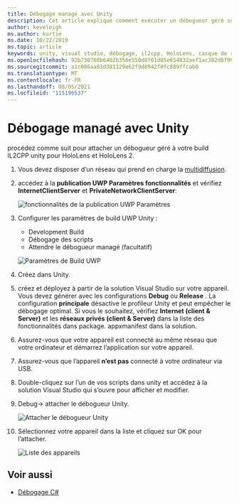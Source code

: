 ```yaml
---
title: Débogage managé avec Unity
description: Cet article explique comment exécuter un débogueur géré sur votre projet UWP IL2CPP Unity.
author: keveleigh
ms.author: kurtie
ms.date: 10/22/2019
ms.topic: article
keywords: unity, visual studio, débogage, il2cpp, HoloLens, casque de réalité mixte, casque de réalité mixte, casque de réalité virtuelle, UWP
ms.openlocfilehash: 92b730768b6402b356e550d8f01d85e654832aef1ac382d8f992df615a9ce1b4
ms.sourcegitcommit: a1c086aa83d381129e62f9d8942f0fc889ffcab0
ms.translationtype: MT
ms.contentlocale: fr-FR
ms.lasthandoff: 08/05/2021
ms.locfileid: "115196537"
---
```

# <a name="managed-debugging-with-unity"></a>Débogage managé avec Unity

procédez comme suit pour attacher un débogueur géré à votre build IL2CPP unity pour HoloLens et HoloLens 2.

1. Vous devez disposer d’un réseau qui prend en charge la [multidiffusion](https://en.wikipedia.org/wiki/Multicast).
2. accédez à la **publication UWP Paramètres fonctionnalités** et vérifiez **InternetClientServer** et **PrivateNetworkClientServer**:

    ![fonctionnalités de la publication UWP Paramètres](images/il2cpp-debugging-capabilities.png)

3. Configurer les paramètres de build UWP Unity :
    - Development Build
    - Débogage des scripts
    - Attendre le débogueur managé (facultatif)

    ![Paramètres de Build UWP](images/il2cpp-debugging-build.png)

4. Créez dans Unity.
5. créez et déployez à partir de la solution Visual Studio sur votre appareil. Vous devez générer avec les configurations **Debug** ou **Release** . La configuration **principale** désactive le profileur Unity et peut empêcher le débogage optimal. Si vous le souhaitez, vérifiez **Internet (client & Server)** et les **réseaux privés (client & Server)** dans la liste des fonctionnalités dans package. appxmanifest dans la solution.
6. Assurez-vous que votre appareil est connecté au même réseau que votre ordinateur et démarrez l’application sur votre appareil.
7. Assurez-vous que l’appareil **n’est pas** connecté à votre ordinateur via USB.
8. Double-cliquez sur l’un de vos scripts dans unity et accédez à la solution Visual Studio qui s’ouvre pour afficher et modifier.
9. Debug-> attacher le débogueur Unity.

    ![Attacher le débogueur Unity](images/il2cpp-debugging-attach.png)

10. Sélectionnez votre appareil dans la liste et cliquez sur OK pour l’attacher.

    ![Liste des appareils](images/il2cpp-debugging-machines.png)

## <a name="see-also"></a>Voir aussi 

* [Débogage C#](/visualstudio/get-started/csharp/tutorial-debugger)
